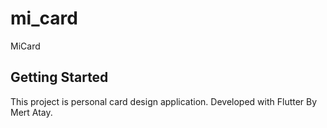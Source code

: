 # mi_card

MiCard

## Getting Started

This project is personal card design application. Developed with Flutter By Mert Atay.
